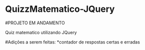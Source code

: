 # QuizzMatematico-JQuery
#PROJETO EM ANDAMENTO

Quiz matematico utilizando JQuery

#Adições a serem feitas:
*contador de respostas certas e erradas
